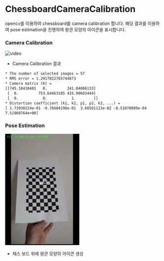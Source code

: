 # ChessboardCameraCalibration
opencv를 이용하여 chessboard를 camera calibration 합니다.
해당 결과를 이용하여 pose estimation을 진행하여 왕관 모양의 아이콘을 표시합니다.

### Camera Calibration
![video](./Resources/result_1.gif)

- Camera Calibration 결과

```
* The number of selected images = 57
* RMS error = 1.2917822765744873
* Camera matrix (K) =
[[745.18410401   0.         241.04086133]
 [  0.         753.64463105 416.90683444]
 [  0.           0.           1.        ]]
* Distortion coefficient (k1, k2, p1, p2, k3, ...) =
[ 1.73930224e-01 -9.76604198e-01  3.68581113e-02 -8.51070989e-04 7.51960764e+00]
```

### Pose Estimation
![video](./Resources/result_2.gif)

- 체스 보드 위에 왕관 모양의 아이콘 생성